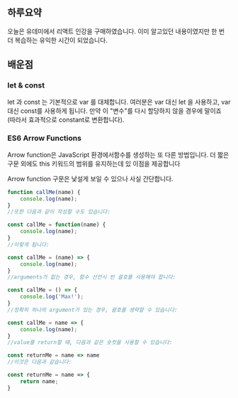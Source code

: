 ## 하루요약
오늘은 유데미에서 리액트 인강을 구매하였습니다.
이미 알고있던 내용이였지만 한 번 더 복습하는 유익한 시간이 되었습니다.
## 배운점
### let & const
let 과 const 는 기본적으로 var 를 대체합니다. 여러분은 var 대신 let 을 사용하고, var  대신 const를 사용하게 됩니다. 만약 이 "변수"를 다시 할당하지 않을 경우에 말이죠 (따라서 효과적으로 constant로 변환합니다).

### ES6 Arrow Functions
Arrow function은 JavaScript 환경에서함수를 생성하는 또 다른 방법입니다. 더 짧은 구문 외에도 this 키워드의 범위를 유지하는데 있 이점을 제공합니다 

Arrow function 구문은 낯설게 보일 수 있으나 사실 간단합니다.
```js
function callMe(name) { 
    console.log(name);
}
//또한 다음과 같이 작성할 수도 있습니다:

const callMe = function(name) { 
    console.log(name);
}
//이렇게 됩니다:

const callMe = (name) => { 
    console.log(name);
}
//arguments가 없는 경우, 함수 선언시 빈 괄호를 사용해야 합니다:

const callMe = () => { 
    console.log('Max!');
}
//정확히 하나의 argument가 있는 경우, 괄호를 생략할 수 있습니다:

const callMe = name => { 
    console.log(name);
}
//value를 return할 때, 다음과 같은 숏컷을 사용할 수 있습니다:

const returnMe = name => name
//이것은 다음과 같습니다:

const returnMe = name => { 
    return name;
}
```


